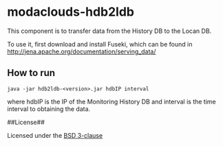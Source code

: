 # modaclouds-hdb2ldb
This component is to transfer data from the History DB to the Locan DB.

To use it, first download and install Fuseki, which can be found in http://jena.apache.org/documentation/serving_data/
## How to run

```
java -jar hdb2ldb-<version>.jar hdbIP interval
```
where hdbIP is the IP of the Monitoring History DB and interval is the time interval to obtaining the data.

##License##

Licensed under the [BSD 3-clause][1]

[1]: http://opensource.org/licenses/BSD-3-Clause
